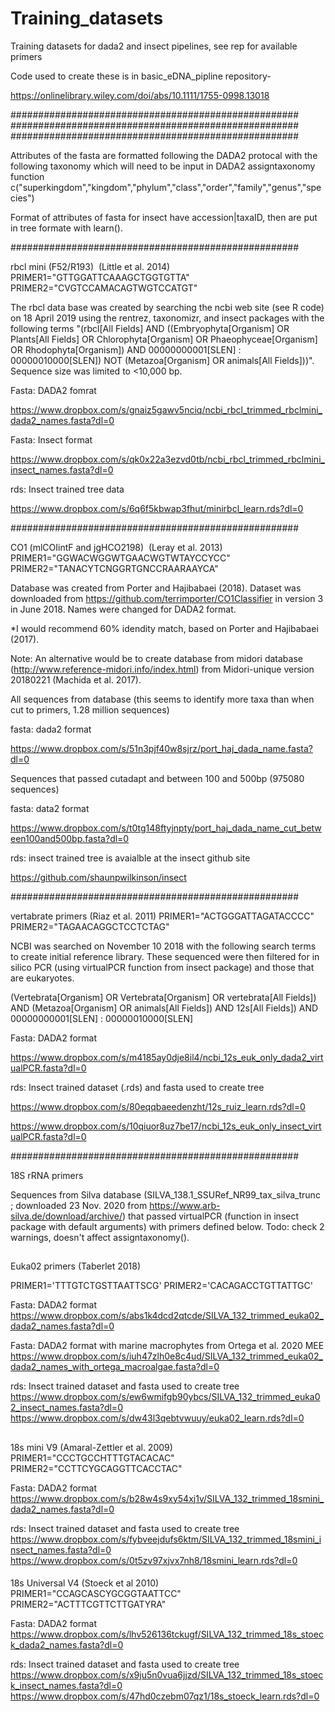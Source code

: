 # Training_datasets
Training datasets for dada2 and insect pipelines, see rep for available primers

Code used to create these is in basic_eDNA_pipline repository-

https://onlinelibrary.wiley.com/doi/abs/10.1111/1755-0998.13018

####################################################
####################################################
####################################################

Attributes of the fasta are formatted following the DADA2 protocal with 
the following taxonomy which will need to be input in DADA2 assigntaxonomy function
c("superkingdom","kingdom","phylum","class","order","family","genus","species")

Format of attributes of fasta for insect have accession|taxaID, then are put in tree formate with learn().

####################################################

rbcl mini (F52/R193)  (Little et al. 2014)
PRIMER1="GTTGGATTCAAAGCTGGTGTTA"
PRIMER2="CVGTCCAMACAGTWGTCCATGT"

The rbcl data base was created by searching the ncbi web site (see R code) on 18 April 2019 using the 
rentrez, taxonomizr, and insect packages with the following terms "(rbcl[All Fields] AND ((Embryophyta[Organism] OR Plants[All Fields] OR Chlorophyta[Organism] OR Phaeophyceae[Organism] OR Rhodophyta[Organism]) AND 00000000001[SLEN] : 00000010000[SLEN]) NOT (Metazoa[Organism] OR animals[All Fields]))".  
Sequence size was limited to <10,000 bp. 

Fasta: DADA2 fomrat

https://www.dropbox.com/s/gnaiz5gawv5nciq/ncbi_rbcl_trimmed_rbclmini_dada2_names.fasta?dl=0

Fasta: Insect format

https://www.dropbox.com/s/qk0x22a3ezvd0tb/ncbi_rbcl_trimmed_rbclmini_insect_names.fasta?dl=0

rds: Insect trained tree data

https://www.dropbox.com/s/6q6f5kbwap3fhut/minirbcl_learn.rds?dl=0


####################################################

CO1 (mlCOIintF and jgHCO2198)  (Leray et al. 2013)
PRIMER1="GGWACWGGWTGAACWGTWTAYCCYCC"
PRIMER2="TANACYTCNGGRTGNCCRAARAAYCA"

Database was created from Porter and Hajibabaei (2018). Dataset was downloaded from https://github.com/terrimporter/CO1Classifier in version 3 in June 2018. Names were changed for DADA2 format. 

*I would recommend 60% idendity match, based on Porter and Hajibabaei (2017).

Note: An alternative would be to create database from midori database (http://www.reference-midori.info/index.html) from Midori-unique version 20180221 (Machida et al. 2017). 


All sequences from database (this seems to identify more taxa than when cut to primers, 1.28 million sequences)

fasta: dada2 format

https://www.dropbox.com/s/51n3pjf40w8sjrz/port_haj_dada_name.fasta?dl=0

Sequences that passed cutadapt and between 100 and 500bp (975080 sequences)

fasta: data2 format

https://www.dropbox.com/s/t0tg148ftyjnpty/port_haj_dada_name_cut_between100and500bp.fasta?dl=0

rds: insect trained tree is avaialble at the insect github site

https://github.com/shaunpwilkinson/insect

####################################################

vertabrate primers  (Riaz et al. 2011)
PRIMER1="ACTGGGATTAGATACCCC"
PRIMER2="TAGAACAGGCTCCTCTAG"

NCBI was searched on November 10 2018 with the following search terms to create initial reference library. These sequenced were then filtered for in silico PCR (using virtualPCR function from insect package) and those that are eukaryotes.

(Vertebrata[Organism] OR Vertebrata[Organism] OR vertebrata[All Fields]) AND (Metazoa[Organism] OR animals[All Fields]) AND 12s[All Fields]) AND 00000000001[SLEN] : 00000010000[SLEN]

Fasta: DADA2 format

https://www.dropbox.com/s/m4185ay0dje8il4/ncbi_12s_euk_only_dada2_virtualPCR.fasta?dl=0

rds: Insect trained dataset (.rds) and fasta used to create tree

https://www.dropbox.com/s/80eqqbaeedenzht/12s_ruiz_learn.rds?dl=0

https://www.dropbox.com/s/10qiuor8uz7be17/ncbi_12s_euk_only_insect_virtualPCR.fasta?dl=0

####################################################

18S rRNA primers

Sequences from Silva database (SILVA_138.1_SSURef_NR99_tax_silva_trunc ; downloaded 23 Nov. 2020 from https://www.arb-silva.de/download/archive/) that passed virtualPCR (function in insect package with default arguments) with primers defined below.
Todo: check 2 warnings, doesn't affect assigntaxonomy().

##
Euka02 primers (Taberlet 2018)

PRIMER1='TTTGTCTGSTTAATTSCG'
PRIMER2='CACAGACCTGTTATTGC' 

Fasta: DADA2 format
https://www.dropbox.com/s/abs1k4dcd2qtcde/SILVA_132_trimmed_euka02_dada2_names.fasta?dl=0

Fasta: DADA2 format with marine macrophytes from Ortega et al. 2020 MEE
https://www.dropbox.com/s/iuh47zlh0e8c4ud/SILVA_132_trimmed_euka02_dada2_names_with_ortega_macroalgae.fasta?dl=0

rds: Insect trained dataset and fasta used to create tree
https://www.dropbox.com/s/ew6wmifgb90ybcs/SILVA_132_trimmed_euka02_insect_names.fasta?dl=0
https://www.dropbox.com/s/dw43l3qebtvwuuy/euka02_learn.rds?dl=0

##
  18s mini  V9    (Amaral-Zettler et al. 2009)
PRIMER1="CCCTGCCHTTTGTACACAC"
PRIMER2="CCTTCYGCAGGTTCACCTAC"

Fasta: DADA2 format
https://www.dropbox.com/s/b28w4s9xy54xj1v/SILVA_132_trimmed_18smini_dada2_names.fasta?dl=0

rds: Insect trained dataset and fasta used to create tree
https://www.dropbox.com/s/fybveejdufs6ktm/SILVA_132_trimmed_18smini_insect_names.fasta?dl=0
https://www.dropbox.com/s/0t5zv97xjvx7nh8/18smini_learn.rds?dl=0

####
   18s Universal  V4  (Stoeck et al 2010)
PRIMER1="CCAGCASCYGCGGTAATTCC"
PRIMER2="ACTTTCGTTCTTGATYRA"

Fasta: DADA2 format
https://www.dropbox.com/s/lhv526136tckugf/SILVA_132_trimmed_18s_stoeck_dada2_names.fasta?dl=0

rds: Insect trained dataset and fasta used to create tree
https://www.dropbox.com/s/x9ju5n0vua6jjzd/SILVA_132_trimmed_18s_stoeck_insect_names.fasta?dl=0
https://www.dropbox.com/s/47hd0czebm07qz1/18s_stoeck_learn.rds?dl=0

